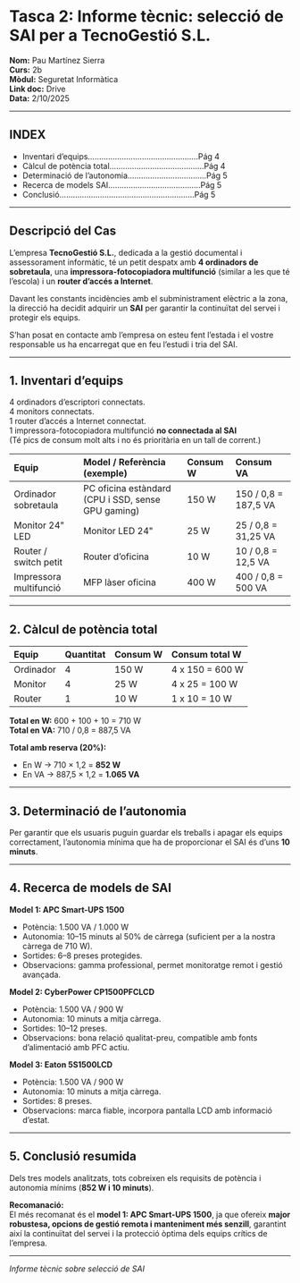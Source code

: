 # Tasca 2: Informe tècnic: selecció de SAI per a TecnoGestió S.L.

**Nom:** Pau Martínez Sierra  
**Curs:** 2b  
**Mòdul:** Seguretat Informàtica  
**Link doc:** Drive  
**Data:** 2/10/2025  

---

## INDEX

- Inventari d’equips………………………………………….Pág 4  
- Càlcul de potència total…………………………………...Pág 4  
- Determinació de l’autonomia……………………………..Pág 5  
- Recerca de models SAI…………………………………..Pág 5  
- Conclusió…………………………………………………...Pág 5  

---

## Descripció del Cas

L’empresa **TecnoGestió S.L.**, dedicada a la gestió documental i assessorament informàtic, té un petit despatx amb **4 ordinadors de sobretaula**, una **impressora-fotocopiadora multifunció** (similar a les que té l’escola) i un **router d’accés a Internet**.  

Davant les constants incidències amb el subministrament elèctric a la zona, la direcció ha decidit adquirir un **SAI** per garantir la continuïtat del servei i protegir els equips.  

S’han posat en contacte amb l’empresa on esteu fent l’estada i el vostre responsable us ha encarregat que en feu l’estudi i tria del SAI.  

---

## 1. Inventari d’equips

4 ordinadors d’escriptori connectats.  
4 monitors connectats.  
1 router d’accés a Internet connectat.  
1 impressora-fotocopiadora multifunció **no connectada al SAI**  
(Té pics de consum molt alts i no és prioritària en un tall de corrent.)

| Equip | Model / Referència (exemple) | Consum W | Consum VA |
|:------|:-----------------------------|:----------|:-----------|
| Ordinador sobretaula | PC oficina estàndard (CPU i SSD, sense GPU gaming) | 150 W | 150 / 0,8 = 187,5 VA |
| Monitor 24" LED | Monitor LED 24" | 25 W | 25 / 0,8 = 31,25 VA |
| Router / switch petit | Router d’oficina | 10 W | 10 / 0,8 = 12,5 VA |
| Impressora multifunció | MFP làser oficina | 400 W | 400 / 0,8 = 500 VA |

---

## 2. Càlcul de potència total

| Equip | Quantitat | Consum W | Consum total W |
|:------|:-----------|:----------|:----------------|
| Ordinador | 4 | 150 W | 4 x 150 = 600 W |
| Monitor | 4 | 25 W | 4 x 25 = 100 W |
| Router | 1 | 10 W | 1 x 10 = 10 W |

**Total en W:** 600 + 100 + 10 = 710 W  
**Total en VA:** 710 / 0,8 = 887,5 VA  

**Total amb reserva (20%):**  
- En W → 710 × 1,2 = **852 W**  
- En VA → 887,5 × 1,2 = **1.065 VA**

---

## 3. Determinació de l’autonomia

Per garantir que els usuaris puguin guardar els treballs i apagar els equips correctament, l’autonomia mínima que ha de proporcionar el SAI és d’uns **10 minuts**.

---

## 4. Recerca de models de SAI

**Model 1: APC Smart-UPS 1500**  
- Potència: 1.500 VA / 1.000 W  
- Autonomia: 10–15 minuts al 50% de càrrega (suficient per a la nostra càrrega de 710 W).  
- Sortides: 6–8 preses protegides.  
- Observacions: gamma professional, permet monitoratge remot i gestió avançada.

**Model 2: CyberPower CP1500PFCLCD**  
- Potència: 1.500 VA / 900 W  
- Autonomia: 10 minuts a mitja càrrega.  
- Sortides: 10–12 preses.  
- Observacions: bona relació qualitat-preu, compatible amb fonts d’alimentació amb PFC actiu.

**Model 3: Eaton 5S1500LCD**  
- Potència: 1.500 VA / 900 W  
- Autonomia: 10 minuts a mitja càrrega.  
- Sortides: 8 preses.  
- Observacions: marca fiable, incorpora pantalla LCD amb informació d’estat.

---

## 5. Conclusió resumida

Dels tres models analitzats, tots cobreixen els requisits de potència i autonomia mínims (**852 W i 10 minuts**).  

**Recomanació:**  
El més recomanat és el **model 1: APC Smart-UPS 1500**, ja que ofereix **major robustesa, opcions de gestió remota i manteniment més senzill**, garantint així la continuïtat del servei i la protecció òptima dels equips crítics de l’empresa.

---

*Informe tècnic sobre selecció de SAI*

